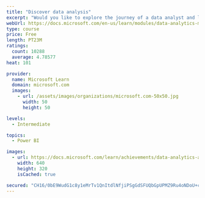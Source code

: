 ```yaml
---
title: "Discover data analysis"
excerpt: "Would you like to explore the journey of a data analyst and learn how a data analyst tells a story with data? In this module, you will explore the different roles in data and learn the different tasks of a data analyst."
webUrl: https://docs.microsoft.com/en-us/learn/modules/data-analytics-microsoft/
type: course
price: Free
length: PT23M
ratings:
  count: 10288
  average: 4.78577
heat: 101

provider:
  name: Microsoft Learn
  domain: microsoft.com
  images:
    - url: /assets/images/organizations/microsoft.com-50x50.jpg
      width: 50
      height: 50

levels:
  - Intermediate

topics:
  - Power BI

images:
  - url: https://docs.microsoft.com/learn/achievements/data-analytics-and-microsoft-social.png
    width: 640
    height: 320
    isCached: true

secured: "CH16/0bE9WudG1c8y1eMrTv1QnItdlNfjiPSgGdSFUQbGpUPMZ9Ru4oNDoU+cWk4e3/qpLAif9KJ+p30OmhqRDlU4bBeC1KSJCcl4VEhSd9RYM++CdGRAOQ/77Y2pVjONc1AfkOhJuONXTfy6+3nMsVYjoq8PMOuh7vlhj1FjOtR0wHgazu2BZbmLe5xjSveS8gzCdl++5DRs9oc/IhzFOMPTWzODGl17AERfnQoUxVPi4QbPpbC8Pc54ERvZYycuvAbmt+NH2Cqec+p48nT98m7x5Blva+X69K6iCHDn9qe5jjV6/k4wjL9BtPxBWiTtWXrO9Gk+AJrUS83lrTb/jQCp/2vy6125sElHkSx5PhnjzMHwbOBBr6vZbfMvahUcllEnLHP5HdoGc2lsRmtXlFHSow1OiDlZifQZuRGsPI=;gFsTHuaN47leAj75HLtMvw=="
---
```


